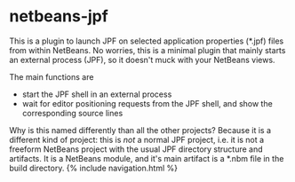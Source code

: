 # netbeans-jpf #

This is a plugin to launch JPF on selected application properties (*.jpf) files from within NetBeans. No worries, this is a minimal plugin that mainly starts an external process (JPF), so it doesn't muck with your NetBeans views.

The main functions are

 - start the JPF shell in an external process
 - wait for editor positioning requests from the JPF shell, and show the corresponding source lines

Why is this named differently than all the other projects? Because it is a different kind of project: this is *not* a normal JPF project, i.e. it is not a freeform NetBeans project with the usual JPF directory structure and artifacts. It is a NetBeans module, and it's main artifact is a *.nbm file in the build directory.
{% include navigation.html %}
